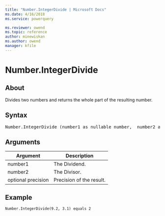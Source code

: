 ```yaml
---
title: "Number.IntegerDivide | Microsoft Docs"
ms.date: 4/16/2018
ms.service: powerquery

ms.reviewer: owend
ms.topic: reference
author: minewiskan
ms.author: owend
manager: kfile
---
```

# Number.IntegerDivide

  
## About  
Divides two numbers and returns the whole part of the resulting number.  
  
## Syntax

<pre>
Number.IntegerDivide (number1 as nullable number,  number2 as nullable number,  optional precision as nullable number) as nullable number  
</pre>
  
## Arguments  
  
|Argument|Description|  
|------------|---------------|  
|number1|The Dividend.|  
|number2|The Divisor.|  
|optional precision|Precision of the result.|  
  
## Example  
  
```powerquery-m
Number.IntegerDivide(9.2, 3.1) equals 2  
```  
